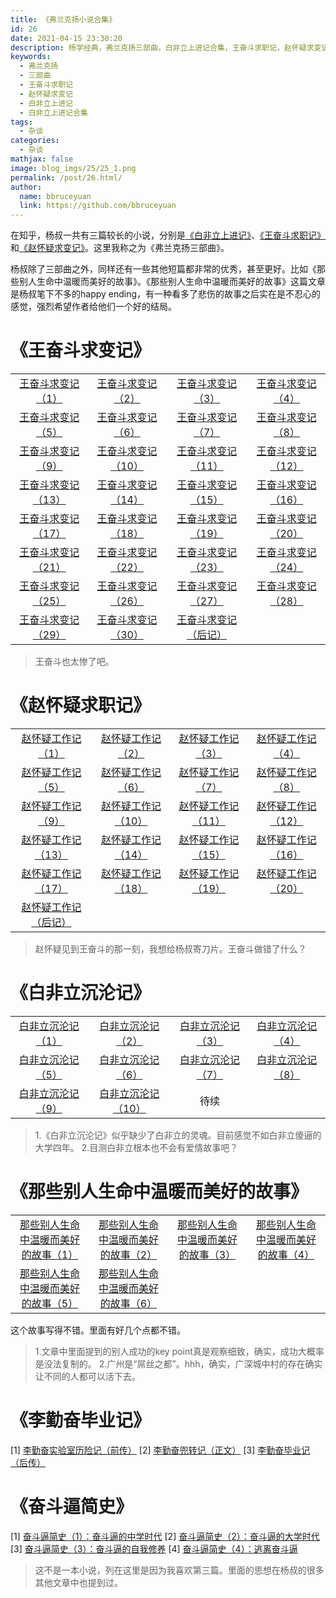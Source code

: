 ```yaml
---
title: 《弗兰克扬小说合集》
id: 26
date: 2021-04-15 23:30:20
description: 杨学经典，弗兰克扬三部曲，白非立上进记合集，王奋斗求职记，赵怀疑求变记
keywords: 
  - 弗兰克扬
  - 三部曲
  - 王奋斗求职记
  - 赵怀疑求变记
  - 白非立上进记
  - 白非立上进记合集
tags: 
  - 杂谈
categories: 
  - 杂谈
mathjax: false
image: blog_imgs/25/25_1.png
permalink: /post/26.html/
author: 
  name: bbruceyuan
  link: https://github.com/bbruceyuan
---
```


在知乎，杨叔一共有三篇较长的小说，分别是[《白非立上进记》](https://zhuanlan.zhihu.com/p/91072728)、[《王奋斗求职记》](https://zhuanlan.zhihu.com/p/58730664)和[《赵怀疑求变记》](https://zhuanlan.zhihu.com/p/62942136)。这里我称之为《弗兰克扬三部曲》。

杨叔除了三部曲之外，同样还有一些其他短篇都非常的优秀，甚至更好。比如《那些别人生命中温暖而美好的故事》。《那些别人生命中温暖而美好的故事》这篇文章是杨叔笔下不多的happy ending，有一种看多了悲伤的故事之后实在是不忍心的感觉，强烈希望作者给他们一个好的结局。


# 《王奋斗求变记》
|||||
|:--:|:--:|:--:|:--:|
|[王奋斗求变记（1）](https://zhuanlan.zhihu.com/p/58730664)|[王奋斗求变记（2）](https://zhuanlan.zhihu.com/p/59842451)|[王奋斗求变记（3）](https://zhuanlan.zhihu.com/p/60072795)|[王奋斗求变记（4）](https://zhuanlan.zhihu.com/p/60201780)|
|[王奋斗求变记（5）](https://zhuanlan.zhihu.com/p/60311568)|[王奋斗求变记（6）](https://zhuanlan.zhihu.com/p/60341990)|[王奋斗求变记（7）](https://zhuanlan.zhihu.com/p/60577296)|[王奋斗求变记（8）](https://zhuanlan.zhihu.com/p/60656860)|
|[王奋斗求变记（9）](https://zhuanlan.zhihu.com/p/60665453)|[王奋斗求变记（10）](https://zhuanlan.zhihu.com/p/60687710)|[王奋斗求变记（11）](https://zhuanlan.zhihu.com/p/60961370)|[王奋斗求变记（12）](https://zhuanlan.zhihu.com/p/60968055)|
|[王奋斗求变记（13）](https://zhuanlan.zhihu.com/p/61050652)|[王奋斗求变记（14）](https://zhuanlan.zhihu.com/p/61167103)|[王奋斗求变记（15）](https://zhuanlan.zhihu.com/p/61257664)|[王奋斗求变记（16）](https://zhuanlan.zhihu.com/p/61289789)|
|[王奋斗求变记（17）](https://zhuanlan.zhihu.com/p/61420853)|[王奋斗求变记（18）](https://zhuanlan.zhihu.com/p/61475362)|[王奋斗求变记（19）](https://zhuanlan.zhihu.com/p/61479157)|[王奋斗求变记（20）](https://zhuanlan.zhihu.com/p/61534461)|
|[王奋斗求变记（21）](https://zhuanlan.zhihu.com/p/61584914)|[王奋斗求变记（22）](https://zhuanlan.zhihu.com/p/61667974)|[王奋斗求变记（23）](https://zhuanlan.zhihu.com/p/61835836)|[王奋斗求变记（24）](https://zhuanlan.zhihu.com/p/61955284)|
|[王奋斗求变记（25）](https://zhuanlan.zhihu.com/p/62045067)|[王奋斗求变记（26）](https://zhuanlan.zhihu.com/p/62074794)|[王奋斗求变记（27）](https://zhuanlan.zhihu.com/p/62172404)|[王奋斗求变记（28）](https://zhuanlan.zhihu.com/p/62177816)|
|[王奋斗求变记（29）](https://zhuanlan.zhihu.com/p/62340467)|[王奋斗求变记（30）](https://zhuanlan.zhihu.com/p/62346922)|[王奋斗求变记（后记）](https://zhuanlan.zhihu.com/p/62351755)||

> 王奋斗也太惨了吧。

# 《赵怀疑求职记》
|||||
|:--:|:--:|:--:|:--:|
|[赵怀疑工作记（1）](https://zhuanlan.zhihu.com/p/62942136)|[赵怀疑工作记（2）](https://zhuanlan.zhihu.com/p/63087171)|[赵怀疑工作记（3）](https://zhuanlan.zhihu.com/p/63281690)|[赵怀疑工作记（4）](https://zhuanlan.zhihu.com/p/63508250)|
|[赵怀疑工作记（5）](https://zhuanlan.zhihu.com/p/64034724)|[赵怀疑工作记（6）](https://zhuanlan.zhihu.com/p/64866261)|[赵怀疑工作记（7）](https://zhuanlan.zhihu.com/p/65503708)|[赵怀疑工作记（8）](https://zhuanlan.zhihu.com/p/67006159)|
|[赵怀疑工作记（9）](https://zhuanlan.zhihu.com/p/68436501)|[赵怀疑工作记（10）](https://zhuanlan.zhihu.com/p/68465902)|[赵怀疑工作记（11）](https://zhuanlan.zhihu.com/p/68914007)|[赵怀疑工作记（12）](https://zhuanlan.zhihu.com/p/69361604)|
|[赵怀疑工作记（13）](https://zhuanlan.zhihu.com/p/69366123)|[赵怀疑工作记（14）](https://zhuanlan.zhihu.com/p/70334252)|[赵怀疑工作记（15）](https://zhuanlan.zhihu.com/p/72455660)|[赵怀疑工作记（16）](https://zhuanlan.zhihu.com/p/74898642)|
|[赵怀疑工作记（17）](https://zhuanlan.zhihu.com/p/76645917)|[赵怀疑工作记（18）](https://zhuanlan.zhihu.com/p/79650462)|[赵怀疑工作记（19）](https://zhuanlan.zhihu.com/p/85710055)|[赵怀疑工作记（20）](https://zhuanlan.zhihu.com/p/89836565)|
|[赵怀疑工作记（后记）](https://zhuanlan.zhihu.com/p/92779558)||||

> 赵怀疑见到王奋斗的那一刻，我想给杨叔寄刀片。王奋斗做错了什么？

# 《白非立沉沦记》
|||||
|:--:|:--:|:--:|:--:|
|[白非立沉沦记（1）](https://zhuanlan.zhihu.com/p/105130082)|[白非立沉沦记（2）](https://zhuanlan.zhihu.com/p/106224247)|[白非立沉沦记（3）](https://zhuanlan.zhihu.com/p/106800415)|[白非立沉沦记（4）](https://zhuanlan.zhihu.com/p/107760681)|
|[白非立沉沦记（5）](https://zhuanlan.zhihu.com/p/110584453)|[白非立沉沦记（6）](https://zhuanlan.zhihu.com/p/111635649)|[白非立沉沦记（7）](https://zhuanlan.zhihu.com/p/114326864)|[白非立沉沦记（8）](https://zhuanlan.zhihu.com/p/136188150)|
|[白非立沉沦记（9）](https://zhuanlan.zhihu.com/p/138940105)|[白非立沉沦记（10）](https://zhuanlan.zhihu.com/p/143540539)|待续||

> 1.《白非立沉沦记》似乎缺少了白非立的灵魂。目前感觉不如白非立傻逼的大学四年。
> 2.目测白非立根本也不会有爱情故事吧？

# 《那些别人生命中温暖而美好的故事》
|||||
|:--:|:--:|:--:|:--:|
|[那些别人生命中温暖而美好的故事（1）](https://zhuanlan.zhihu.com/p/40787849)|[那些别人生命中温暖而美好的故事（2）](https://zhuanlan.zhihu.com/p/41084554)|[那些别人生命中温暖而美好的故事（3）](https://zhuanlan.zhihu.com/p/41092489)|[那些别人生命中温暖而美好的故事（4）](https://zhuanlan.zhihu.com/p/41099176)|
|[那些别人生命中温暖而美好的故事（5）](https://zhuanlan.zhihu.com/p/41121614)|[那些别人生命中温暖而美好的故事（6）](https://zhuanlan.zhihu.com/p/41142011)|||

这个故事写得不错。里面有好几个点都不错。
> 1.文章中里面提到的别人成功的key point真是观察细致，确实，成功大概率是没法复制的。
> 2.广州是“屌丝之都”。hhh，确实，广深城中村的存在确实让不同的人都可以活下去。

# 《李勤奋毕业记》
[1] [李勤奋实验室历险记（前传）](https://www.zhihu.com/question/27154943/answer/248087884)
[2] [李勤奋兜转记（正文）](https://zhuanlan.zhihu.com/p/92775770)
[3] [李勤奋毕业记（后传）](https://zhuanlan.zhihu.com/p/53880782)


# 《奋斗逼简史》
[1] [奋斗逼简史（1）：奋斗逼的中学时代](https://zhuanlan.zhihu.com/p/55532089)
[2] [奋斗逼简史（2）：奋斗逼的大学时代](https://zhuanlan.zhihu.com/p/55669396)
[3] [奋斗逼简史（3）：奋斗逼的自我修养](https://zhuanlan.zhihu.com/p/55748275)
[4] [奋斗逼简史（4）：逃离奋斗逼](https://zhuanlan.zhihu.com/p/55844166)

> 这不是一本小说，列在这里是因为我喜欢第三篇。里面的思想在杨叔的很多其他文章中也提到过。